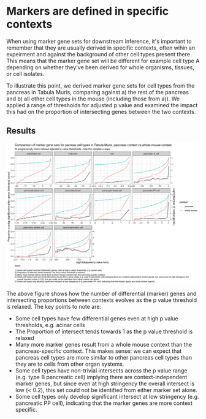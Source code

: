 # Markers are defined in specific contexts

When using marker gene sets for downstream inference, it's important to remember that they are usually derived in specific contexts, often wihin an expeirment and against the background of other cell types present there. This means that the marker gene set will be different for example cell type A depending on whether they've been derived for whole organisms, tissues, or cell isolates. 

To illustrate this point, we derived marker gene sets for cell types from the pancreas in Tabula Muris, comparing against a) the rest of the pancreas and b) all other cell types in the mouse (including those from a)). We applied a range of thresholds for adjusted p value and examined the impact this had on the proportion of intersecting genes between the two contexts.

## Results  

![Differential gene sets between contexts](markers_context.png)

The above figure shows how the number of differential (marker) genes and intersecting proportions between contexts evolves as the p value threshold is relaxed. The key points to note are:

 - Some cell types have few differential genes even at high p value thresholds, e.g. acinar cells
 - The Proportion of intersect tends towards 1 as the p value threshold is relaxed
 - Many more marker genes result from a whole mouse context than the pancreas-specific context. This makes sense: we can expect that pancreas cell types are more similar to other pancreas cell types than they are to cells from other organ systems. 
 - Some cell types have non-trivial intersects across the p value range (e.g. type B pancreatic cell) implying there are context-independent marker genes, but since even at high stringency the overall intersect is low (< 0.2), this set could not be identified from either marker set alone.
 - Some cell types only develop significant intersect at low stringency (e.g. pancreatic PP cell), indicating that the marker genes are more context specific. 
